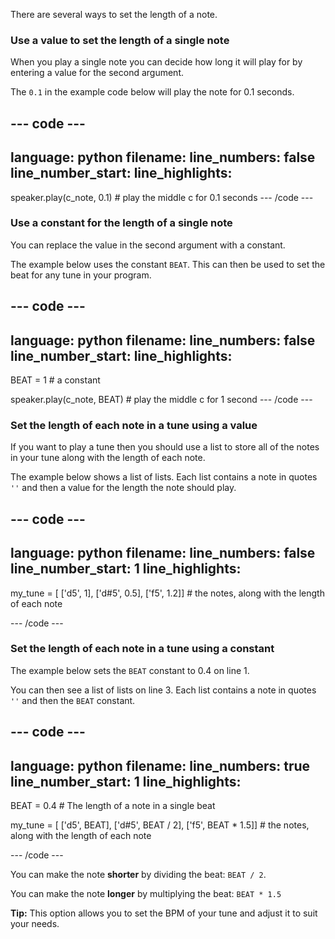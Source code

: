 There are several ways to set the length of a note. 

### Use a value to set the length of a single note

When you play a single note you can decide how long it will play for by entering a value for the second argument. 

The `0.1` in the example code below will play the note for 0.1 seconds. 

--- code ---
---
language: python
filename: 
line_numbers: false
line_number_start: 
line_highlights: 
---
speaker.play(c_note, 0.1) # play the middle c for 0.1 seconds
--- /code ---

### Use a constant for the length of a single note

You can replace the value in the second argument with a constant.

The example below uses the constant `BEAT`. This can then be used to set the beat for any tune in your program.

--- code ---
---
language: python
filename: 
line_numbers: false
line_number_start: 
line_highlights: 
---
BEAT = 1 # a constant

speaker.play(c_note, BEAT) # play the middle c for 1 second
--- /code ---

### Set the length of each note in a tune using a value

If you want to play a tune then you should use a list to store all of the notes in your tune along with the length of each note. 

The example below shows a list of lists. Each list contains a note in quotes `''` and then a value for the length the note should play. 

--- code ---
---
language: python
filename: 
line_numbers: false
line_number_start: 1
line_highlights: 
---

my_tune = [ ['d5', 1], ['d#5', 0.5], ['f5', 1.2]] # the notes, along with the length of each note

--- /code ---

### Set the length of each note in a tune using a constant

The example below sets the `BEAT` constant to 0.4 on line 1. 

You can then see a list of lists on line 3. Each list contains a note in quotes `''` and then the `BEAT` constant. 

--- code ---
---
language: python
filename: 
line_numbers: true
line_number_start: 1
line_highlights: 
---
BEAT = 0.4 # The length of a note in a single beat

my_tune = [ ['d5', BEAT], ['d#5', BEAT / 2], ['f5', BEAT * 1.5]] # the notes, along with the length of each note

--- /code ---

You can make the note **shorter** by dividing the beat: `BEAT / 2`.

You can make the note **longer** by multiplying the beat: `BEAT * 1.5`

**Tip:** This option allows you to set the BPM of your tune and adjust it to suit your needs.


